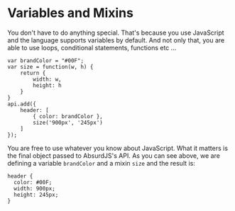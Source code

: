 # Variables and Mixins

You don't have to do anything special. That's because you use JavaScript and the language supports variables by default. And not only that, you are able to use loops, conditional statements, functions etc ...

	var brandColor = "#00F";
	var size = function(w, h) {
	    return {
	        width: w,
	        height: h
	    }
	}
	api.add({
		header: [
			{ color: brandColor },
	        size('900px', '245px')
		]
	});

You are free to use whatever you know about JavaScript. What it matters is the final object passed to AbsurdJS's API. As you can see above, we are defining a variable `brandColor` and a mixin `size` and the result is:

	header {
	  color: #00F;
	  width: 900px;
	  height: 245px;
	}